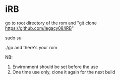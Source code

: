 # iRB
go to root directory of the rom and "git clone https://github.com/legacy08/iRB"

sudo su

./go 
and there's your rom

NB: 
1. Environment should be set before the use
2. One time use only, clone it again for the next build
